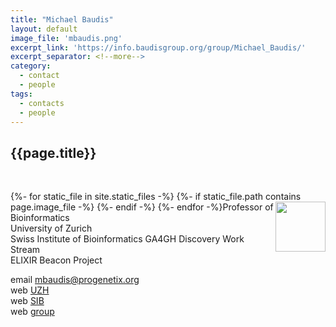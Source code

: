 ```yaml
---
title: "Michael Baudis"
layout: default
image_file: 'mbaudis.png'
excerpt_link: 'https://info.baudisgroup.org/group/Michael_Baudis/'
excerpt_separator: <!--more-->
category:
  - contact
  - people
tags:
  - contacts
  - people
---
```



## {{page.title}}

<br/>

{%- for static_file in site.static_files -%}
  {%- if static_file.path contains page.image_file -%}
<img style="float: right; width: 80px;" src="{{ static_file.path | relative_url}}" />
  {%- endif -%}
{%- endfor -%}Professor of Bioinformatics  
University of Zurich  
Swiss Institute of Bioinformatics
GA4GH Discovery Work Stream  
ELIXIR Beacon Project  

<!--more-->

email [mbaudis@progenetix.org](mailto:mbaudis@progenetix.org)  
web [UZH](https://www.imls.uzh.ch/en/research/baudis.html)  
web [SIB](https://www.sib.swiss/michael-baudis-group)  
web [group](https://info.baudisgroup.org)  

